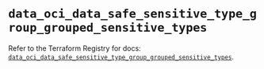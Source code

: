# `data_oci_data_safe_sensitive_type_group_grouped_sensitive_types`

Refer to the Terraform Registry for docs: [`data_oci_data_safe_sensitive_type_group_grouped_sensitive_types`](https://registry.terraform.io/providers/hashicorp/oci/7.19.0/docs/data-sources/data_safe_sensitive_type_group_grouped_sensitive_types).
